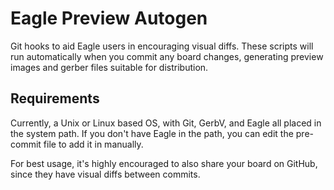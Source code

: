 Eagle Preview Autogen
=====================

Git hooks to aid Eagle users in encouraging visual diffs. These scripts will run automatically when you commit any board changes, generating preview images and gerber files suitable for distribution. 

Requirements
------------
Currently, a Unix or Linux based OS, with Git, GerbV, and Eagle all placed in the system path. If you don't have Eagle in the path, you can edit the pre-commit file to add it in manually. 

For best usage, it's highly encouraged to also share your board on GitHub, since they have visual diffs between commits. 


